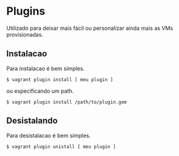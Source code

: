 # Plugins

Utilizado para deixar mais fácil ou personalizar ainda mais as VMs provisionadas.

## Instalacao 

Para instalacao é bem simples.

```
$ vagrant plugin install [ meu plugin ]
```

ou especificando um path.

```
$ vagrant plugin install /path/to/plugin.gem
```

## Desistalando

Para desistalacao é bem simples.

```
$ vagrant plugin unistall [ meu plugin ]
```

